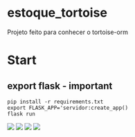 # estoque_tortoise
Projeto feito para conhecer o tortoise-orm
# Start
## export flask - important
`pip install -r requirements.txt`  
`export FLASK_APP='servidor:create_app()`  
`flask run`

<img src='https://user-images.githubusercontent.com/53744463/164981025-af40ef5d-91dc-4d98-b4e2-820e15620f21.jpg' />
<img src='https://user-images.githubusercontent.com/53744463/164981019-e2b28a71-be84-4000-b465-c04a97164f38.jpg' />
<img src='https://user-images.githubusercontent.com/53744463/164981023-3d2ea293-ca73-4c08-b600-457438d832d6.jpg' />
<img src='https://user-images.githubusercontent.com/53744463/164981027-13667846-2960-424f-8131-f8311e6f22b4.jpg' />
